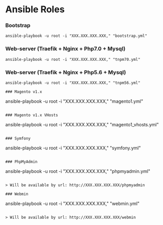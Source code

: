 # Ansible Roles

### Bootstrap
```
ansible-playbook -u root -i "XXX.XXX.XXX.XXX," "bootstrap.yml"
```

### Web-server (Traefik + Nginx + Php7.0 + Mysql)
```
ansible-playbook -u root -i "XXX.XXX.XXX.XXX," "tnpm70.yml"
```

### Web-server (Traefik + Nginx + Php5.6 + Mysql)
```
ansible-playbook -u root -i "XXX.XXX.XXX.XXX," "tnpm56.yml"

### Magento v1.x
```
ansible-playbook -u root -i "XXX.XXX.XXX.XXX," "magento1.yml"
```

### Magento v1.x VHosts
```
ansible-playbook -u root -i "XXX.XXX.XXX.XXX," "magento1_vhosts.yml"
```

### Symfony
```
ansible-playbook -u root -i "XXX.XXX.XXX.XXX," "symfony.yml"
```

### PhpMyAdmin
```
ansible-playbook -u root -i "XXX.XXX.XXX.XXX," "phpmyadmin.yml"
```

> Will be available by url: http://XXX.XXX.XXX.XXX/phpmyadmin

### Webmin
```
ansible-playbook -u root -i "XXX.XXX.XXX.XXX," "webmin.yml"
```

> Will be available by url: http://XXX.XXX.XXX.XXX/webmin
